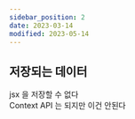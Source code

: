 ```yaml
---
sidebar_position: 2
date: 2023-03-14
modified: 2023-05-14
---
```


## 저장되는 데이터

jsx 을 저장할 수 없다  
Context API 는 되지만 이건 안된다
